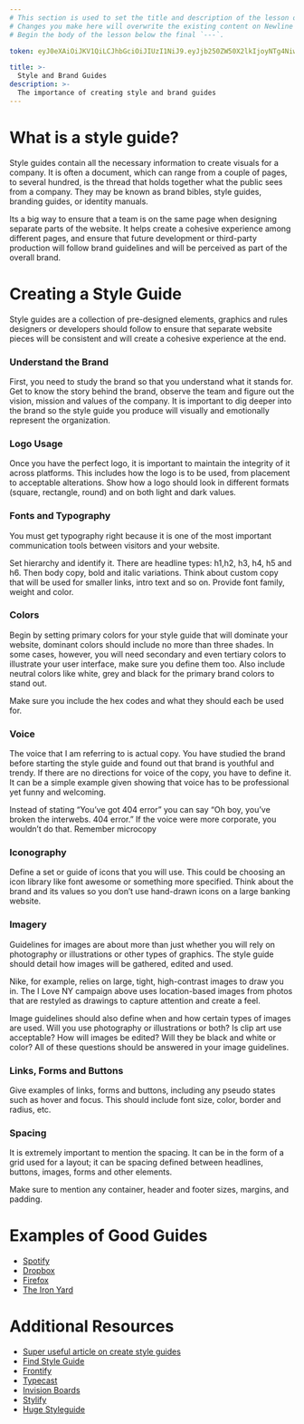 ```yaml
---
# This section is used to set the title and description of the lesson on Newline. Do not edit `token`.
# Changes you make here will overwrite the existing content on Newline when synced via Github.
# Begin the body of the lesson below the final `---`.

token: eyJ0eXAiOiJKV1QiLCJhbGciOiJIUzI1NiJ9.eyJjb250ZW50X2lkIjoyNTg4NiwiY29udGVudF90eXBlIjoiTGVzc29uIn0.hDz-ZfbZf2pogxtAIbKbWazTdgZM4ZL0B1ryjBHb7VQ

title: >-
  Style and Brand Guides
description: >-
  The importance of creating style and brand guides
---
```

# What is a style guide? 
Style guides contain all the necessary information to create visuals for a company. It is often a document, which can range from a couple of pages, to several hundred, is the thread that holds together what the public sees from a company. They may be known as brand bibles, style guides, branding guides, or identity manuals. 

Its a big way to ensure that a team is on the same page when designing separate parts of the website. It helps create a cohesive experience among different pages, and ensure that future development or third-party production will follow brand guidelines and will be perceived as part of the overall brand.


# Creating a Style Guide
Style guides are a collection of pre-designed elements, graphics and rules designers or developers should follow to ensure that separate website pieces will be consistent and will create a cohesive experience at the end.


### Understand the Brand 
First, you need to study the brand so that you understand what it stands for. Get to know the story behind the brand, observe the team and figure out the vision, mission and values of the company. It is important to dig deeper into the brand so the style guide you produce will visually and emotionally represent the organization.


### Logo Usage
Once you have the perfect logo, it is important to maintain the integrity of it across platforms. This includes how the logo is to be used, from placement to acceptable alterations. Show how a logo should look in different formats (square, rectangle, round) and on both light and dark values. 


### Fonts and Typography
You must get typography right because it is one of the most important communication tools between visitors and your website.

Set hierarchy and identify it. There are headline types: h1,h2, h3, h4, h5 and h6. Then body copy, bold and italic variations. Think about custom copy that will be used for smaller links, intro text and so on. Provide font family, weight and color.


### Colors
Begin by setting primary colors for your style guide that will dominate your website, dominant colors should include no more than three shades. In some cases, however, you will need secondary and even tertiary colors to illustrate your user interface, make sure you define them too. Also include neutral colors like white, grey and black for the primary brand colors to stand out.

Make sure you include the hex codes and what they should each be used for. 


### Voice
The voice that I am referring to is actual copy. You have studied the brand before starting the style guide and found out that brand is youthful and trendy. If there are no directions for voice of the copy, you have to define it. It can be a simple example given showing that voice has to be professional yet funny and welcoming. 

Instead of stating “You’ve got 404 error” you can say “Oh boy, you’ve broken the interwebs. 404 error.” If the voice were more corporate, you wouldn’t do that. Remember microcopy


### Iconography
Define a set or guide of icons that you will use. This could be choosing an icon library like font awesome or something more specified. Think about the brand and its values so you don’t use hand-drawn icons on a large banking website.


### Imagery
Guidelines for images are about more than just whether you will rely on photography or illustrations or other types of graphics. The style guide should detail how images will be gathered, edited and used.

Nike, for example, relies on large, tight, high-contrast images to draw you in. The I Love NY campaign above uses location-based images from photos that are restyled as drawings to capture attention and create a feel.

Image guidelines should also define when and how certain types of images are used. Will you use photography or illustrations or both? Is clip art use acceptable? How will images be edited? Will they be black and white or color? All of these questions should be answered in your image guidelines.


### Links, Forms and Buttons
Give examples of links, forms and buttons, including any pseudo states such as hover and focus. This should include font size, color, border and radius, etc. 


### Spacing
It is extremely important to mention the spacing. It can be in the form of a grid used for a layout; it can be spacing defined between headlines, buttons, images, forms and other elements.

Make sure to mention any container, header and footer sizes, margins, and padding. 



# Examples of Good Guides
- [Spotify](https://developer.spotify.com/design-resources/spotify-logo-color-guidelines.pdf)
- [Dropbox](https://www.dropbox.com/branding)
- [Firefox](https://www.mozilla.org/en-US/styleguide/identity/firefox/color/)
- [The Iron Yard](http://brand.theironyard.com/)


# Additional Resources
- [Super useful article on create style guides](https://getflywheel.com/layout/create-a-web-style-guide/)
- [Find Style Guide](http://findguidelin.es/)
- [Frontify](https://frontify.com)
- [Typecast](https://typecast.com/)
- [Invision Boards](http://blog.invisionapp.com/boards-share-design-inspiration-assets/)
- [Stylify](http://stylifyme.com/)
- [Huge Styleguide](https://hugeinc.github.io/styleguide/)


